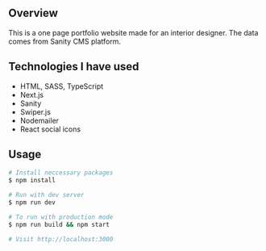 ## Overview
This is a one page portfolio website made for an interior designer. The data comes from Sanity CMS platform.

## Technologies I have used
- HTML, SASS, TypeScript
- Next.js
- Sanity
- Swiper.js
- Nodemailer
- React social icons

## Usage
```sh
# Install neccessary packages
$ npm install

# Run with dev server
$ npm run dev

# To run with production mode
$ npm run build && npm start

# Visit http://localhost:3000
```